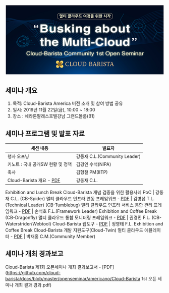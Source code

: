 <p align="center">
  <img src="https://github.com/cloud-barista/docs/blob/master/openseminar/americano/images/americano.png">
</p>

## 세미나 개요
1. 목적: Cloud-Barista America 버전 소개 및 참여 방법 공유 
2. 일시: 2019년 11월 22일(금), 10:00 ~ 18:00
3. 장소 : 쉐라톤팔래스호텔강남 그랜드볼룸(B1)

## 세미나 프로그램 및 발표 자료

세션 내용 | 발표자
--------------------------------- | ---------------------------------
행사 오프닝 | 강동재 C.L.(Community Leader)
키노트 : 국내 공개SW 현황 및 정책 | 김경인 수석(NIPA)
축사 | 김형철 PM(IITP)
Cloud-Barista 개요 - [PDF](https://github.com/cloud-barista/docs/blob/master/openseminar/americano/presentations/Cloud-Barista(Americano-OpenSeminar).pdf) | 강동재 C.L.
Exhibition and Lunch Break
Cloud-Barista 개념 검증을 위한 활용사례 PoC | 강동재 C.L.
(CB-Spider) 멀티 클라우드 인프라 연동 프레임워크 - [PDF](https://github.com/cloud-barista/docs/blob/master/openseminar/americano/presentations/CB-Spider(Americano-OpenSeminar).pdf) | 김병섭 T.L.(Technical Leader)
(CB-Tumblebug) 멀티 클라우드 인프라 서비스 통합 관리 프레임워크 - [PDF](https://github.com/cloud-barista/docs/blob/master/openseminar/americano/presentations/CB-Tumblebug(Americano-OpenSeminar).pdf) | 손석호 F.L.(Framework Leader)
Exhibition and Coffee Break
(CB-Dragonfly) 멀티 클라우드 통합 모니터링 프레임워크 - [PDF](https://github.com/cloud-barista/docs/blob/master/openseminar/americano/presentations/CB-Dragonfly(Americano-OpenSeminar).pdf) | 권경민 F.L.
(CB-Waterstrider/Webtool) Cloud-Barista 웹도구 - [PDF](https://github.com/cloud-barista/docs/blob/master/openseminar/americano/presentations/CB-Waterstrider(Americano-OpenSeminar).pdf) | 정영태 F.L.
Exhibition and Coffee Break
Cloud-Barista 개발 지원도구(Cloud-Twin) 멀티 클라우드 에뮬레이터 - [PDF](https://github.com/cloud-barista/docs/blob/master/openseminar/americano/presentations/Cloud-Twin(Americano-OpenSeminar).pdf) | 박재홍 C.M.(Community Member)

## 세미나 개최 경과보고
Cloud-Barista 제1회 오픈세미나 개최 결과보고서 - [PDF](https://github.com/cloud-barista/docs/blob/master/openseminar/americano/Cloud-Barista 1st 오픈 세미나 개최 결과 경과.pdf)
